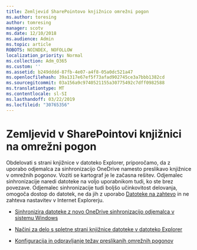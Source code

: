 ```yaml
---
title: Zemljevid SharePointovo knjižnico omrežni pogon
ms.author: toresing
author: tomresing
manager: scotv
ms.date: 12/10/2018
ms.audience: Admin
ms.topic: article
ROBOTS: NOINDEX, NOFOLLOW
localization_priority: Normal
ms.collection: Adm_O365
ms.custom: ''
ms.assetid: b249dddd-87fb-4e07-a4f8-05a0dc521a47
ms.openlocfilehash: 39a1317e67ef5f73afad902745ce3a7bbb1382cd
ms.sourcegitcommit: 03a156a9c9740521155a30775492c7dff0982588
ms.translationtype: MT
ms.contentlocale: sl-SI
ms.lasthandoff: 03/22/2019
ms.locfileid: "30765356"
---
```

# <a name="map-a-sharepoint-library-to-a-network-drive"></a>Zemljevid v SharePointovi knjižnici na omrežni pogon

Obdelovati s strani knjižnice v datoteko Explorer, priporočamo, da z uporabo odjemalca za sinhronizacijo OneDrive namesto preslikavo knjižnice v omrežnih pogonov. Voziti se kartograf je le začasna rešitev. Odjemalec sinhronizacije naredi datoteke na voljo uporabnikom tudi, ko ste brez povezave. Odjemalec sinhronizacije tudi boljšo učinkovitost delovanja, omogoča dostop do datotek, ne da jih z uporabo [Datoteke na zahtevo](https://support.office.com/article/Learn-about-OneDrive-Files-On-Demand-0E6860D3-D9F3-4971-B321-7092438FB38E) in ne zahteva nastavitev v Internet Explorerju. 
  
- [Sinhronizira datoteke z novo OneDrive sinhronizacijo odjemalca v sistemu Windows](https://go.microsoft.com/fwlink/?linkid=866427)
    
- [Načini za delo s spletne strani knjižnice datoteke v datoteko Explorer](https://go.microsoft.com/fwlink/?linkid=866291)
    
- [Konfiguracija in odpravljanje težav preslikanih omrežnih pogonov](https://support.microsoft.com/kb/2616712)
    

